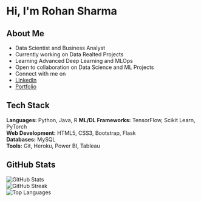 # Hi, I'm Rohan Sharma

## About Me
- Data Scientist and Business Analyst
- Currently working on Data Realted Projects
- Learning Advanced Deep Learning and MLOps
- Open to collaboration on Data Science and ML Projects
- Connect with me on
- [LinkedIn](https://linkedin.com/in/rohan-sharma-877a3119a/)
- [Portfolio](https://rohansharma4050.github.io/Rohan-Portfolio/)

## Tech Stack
**Languages:** Python, Java, R 
**ML/DL Frameworks:** TensorFlow, Scikit Learn, PyTorch  
**Web Development:** HTML5, CSS3, Bootstrap, Flask  
**Databases:** MySQL  
**Tools:** Git, Heroku, Power BI, Tableau  

## GitHub Stats
![GitHub Stats](https://github-readme-stats.vercel.app/api?username=rohansharma4050&show_icons=true)  
![GitHub Streak](https://github-readme-streak-stats.herokuapp.com/?user=rohansharma4050)  
![Top Languages](https://github-readme-stats.vercel.app/api/top-langs/?username=rohansharma4050&layout=compact)  



